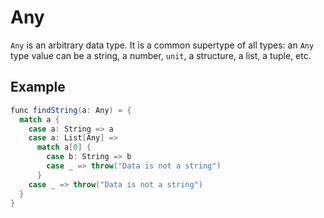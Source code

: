 # Any

`Any` is an arbitrary data type. It is a common supertype of all types: an `Any` type value can be a string, a number, `unit`, a structure, a list, a tuple, etc.

## Example

```scala
func findString(a: Any) = {
  match a {
    case a: String => a
    case a: List[Any] =>
      match a[0] {
        case b: String => b
        case _ => throw("Data is not a string")
      }
    case _ => throw("Data is not a string")
  }
}
```
